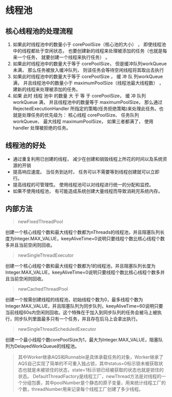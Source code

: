 # 线程池
## 核心线程池的处理流程
1. 如果此时线程池中的数量小于 corePoolSize（核心池的大小） ， 即使线程池中的线程都处于空闲状态， 也要创建新的线程来处理被添加的任务（也就是每来一个任务， 就要创建一个线程来执行任务） 。
2. 如果此时线程池中的数量大于等于 corePoolSize， 但是缓冲队列workQueue 未满， 那么任务被放入缓冲队列， 则该任务会等待空闲线程将其取出去执行
3. 如果此时线程池中的数量大于等于 corePoolSize ， 缓 冲 队 列workQueue 满， 并且线程池中的数量小于 maximumPoolSize（线程池最大线程数） ， 建新的线程来处理被添加的任务。
4. 如果 此时 线程 池中 的数量 大 于 等 于 corePoolSize， 缓 冲 队列workQueue 满， 并且线程池中的数量等于 maximumPoolSize， 那么通过RejectedExecutionHandler 所指定的策略(任务拒绝策略)来处理此任务。也就是处理任务的优先级为： 核心线程 corePoolSize、 任务队列workQueue、 最大线程 maximumPoolSize， 如果三者都满了， 使用handler 处理被拒绝的任务。
## 线程池的好处
* 通过重复利用已创建的线程， 减少在创建和销毁线程上所花的时间以及系统资源的开销
* 提高响应速度。 当任务到达时， 任务可以不需要等到线程创建就可以立即行。
* 提高线程的可管理性。 使用线程池可以对线程进行统一的分配和监控。
* 如果不使用线程池， 有可能造成系统创建大量线程而导致消耗完系统内存。
## 内部方法
>newFixedThreadPool

创建一个核心线程个数和最大线程个数都为nThreads的线程池，并且阻塞队列长度为Integer.MAX_VALUE，keeyAliveTime=0说明只要线程个数比核心线程个数多并且当前空闲则回收。
>newSingleThreadExecutor

创建一个核心线程个数和最大线程个数都为1的线程池，并且阻塞队列长度为Integer.MAX_VALUE，keeyAliveTime=0说明只要线程个数比核心线程个数多并且当前空闲则回收。

>newCachedThreadPool

创建一个按需创建线程的线程池，初始线程个数为0，最多线程个数为Integer.MAX_VALUE，并且阻塞队列为同步队列，keeyAliveTime=60说明只要当前线程60s内空闲则回收。这个特殊在于加入到同步队列的任务会被马上被执行，同步队列里面最多只有一个任务，并且存在后马上会拿出执行。

>newSingleThreadScheduledExecutor

创建一个最小线程个数corePoolSize为1，最大为Integer.MAX_VALUE，阻塞队列为DelayedWorkQueue的线程池。

>其中Worker继承AQS和Runnable是具体承载任务的对象，Worker继承了AQS自己实现了简单的不可重入独占锁，其中status=0标示锁未被获取状态也就是未被锁住的状态，state=1标示锁已经被获取的状态也就是锁住的状态。
 DefaultThreadFactory是线程工厂，newThread方法是对线程的一个分组包裹，其中poolNumber是个静态的原子变量，用来统计线程工厂的个数，threadNumber用来记录每个线程工厂创建了多少线程。